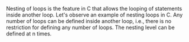 Nesting of loops is the feature in C that allows the looping of statements inside another loop. Let's observe an example of nesting loops in C. Any number of loops can be defined inside another loop, i.e., there is no restriction for defining any number of loops. The nesting level can be defined at n times.